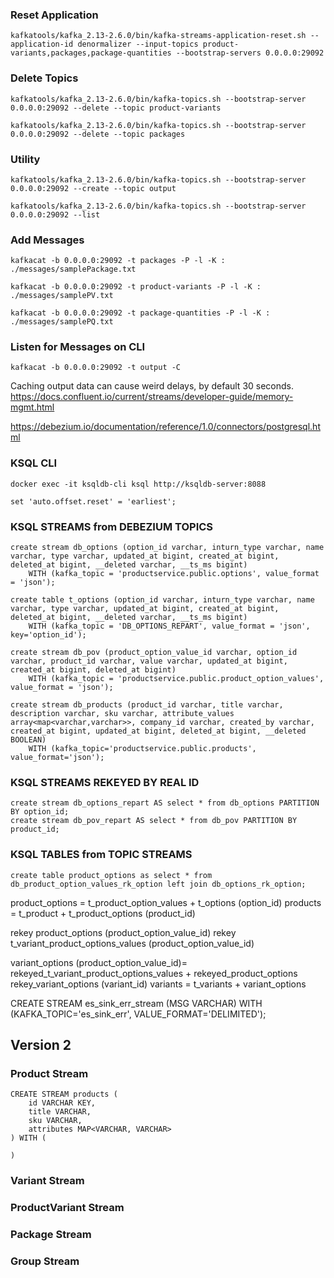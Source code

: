 ### Reset Application
```
kafkatools/kafka_2.13-2.6.0/bin/kafka-streams-application-reset.sh --application-id denormalizer --input-topics product-variants,packages,package-quantities --bootstrap-servers 0.0.0.0:29092
```

### Delete Topics
```
kafkatools/kafka_2.13-2.6.0/bin/kafka-topics.sh --bootstrap-server 0.0.0.0:29092 --delete --topic product-variants

kafkatools/kafka_2.13-2.6.0/bin/kafka-topics.sh --bootstrap-server 0.0.0.0:29092 --delete --topic packages
```
### Utility
```
kafkatools/kafka_2.13-2.6.0/bin/kafka-topics.sh --bootstrap-server 0.0.0.0:29092 --create --topic output

kafkatools/kafka_2.13-2.6.0/bin/kafka-topics.sh --bootstrap-server 0.0.0.0:29092 --list 
```

### Add Messages
```
kafkacat -b 0.0.0.0:29092 -t packages -P -l -K : ./messages/samplePackage.txt 

kafkacat -b 0.0.0.0:29092 -t product-variants -P -l -K : ./messages/samplePV.txt

kafkacat -b 0.0.0.0:29092 -t package-quantities -P -l -K : ./messages/samplePQ.txt
```

### Listen for Messages on CLI
```
kafkacat -b 0.0.0.0:29092 -t output -C
```

Caching output data can cause weird delays, by default 30 seconds. https://docs.confluent.io/current/streams/developer-guide/memory-mgmt.html

https://debezium.io/documentation/reference/1.0/connectors/postgresql.html

### KSQL CLI
```docker exec -it ksqldb-cli ksql http://ksqldb-server:8088```

 ```set 'auto.offset.reset' = 'earliest';```
 

### KSQL STREAMS from DEBEZIUM TOPICS
```
create stream db_options (option_id varchar, inturn_type varchar, name varchar, type varchar, updated_at bigint, created_at bigint, deleted_at bigint, __deleted varchar, __ts_ms bigint) 
    WITH (kafka_topic = 'productservice.public.options', value_format = 'json');

create table t_options (option_id varchar, inturn_type varchar, name varchar, type varchar, updated_at bigint, created_at bigint, deleted_at bigint, __deleted varchar, __ts_ms bigint) 
    WITH (kafka_topic = 'DB_OPTIONS_REPART', value_format = 'json', key='option_id');

create stream db_pov (product_option_value_id varchar, option_id varchar, product_id varchar, value varchar, updated_at bigint, created_at bigint, deleted_at bigint) 
    WITH (kafka_topic = 'productservice.public.product_option_values', value_format = 'json');

create stream db_products (product_id varchar, title varchar, description varchar, sku varchar, attribute_values array<map<varchar,varchar>>, company_id varchar, created_by varchar, created_at bigint, updated_at bigint, deleted_at bigint, __deleted BOOLEAN)
    WITH (kafka_topic='productservice.public.products', value_format='json');
```

### KSQL STREAMS REKEYED BY REAL ID
```
create stream db_options_repart AS select * from db_options PARTITION BY option_id;
create stream db_pov_repart AS select * from db_pov PARTITION BY product_id;
```
### KSQL TABLES from TOPIC STREAMS
```
create table product_options as select * from db_product_option_values_rk_option left join db_options_rk_option;
```
product_options = t_product_option_values + t_options (option_id)
products = t_product + t_product_options (product_id)

rekey product_options (product_option_value_id)
rekey t_variant_product_options_values (product_option_value_id)

variant_options (product_option_value_id)= rekeyed_t_variant_product_options_values + rekeyed_product_options 
rekey_variant_options (variant_id)
variants = t_variants + variant_options



CREATE STREAM es_sink_err_stream (MSG VARCHAR) WITH (KAFKA_TOPIC='es_sink_err', VALUE_FORMAT='DELIMITED');


## Version 2

### Product Stream

```
CREATE STREAM products (
    id VARCHAR KEY,
    title VARCHAR,
    sku VARCHAR,
    attributes MAP<VARCHAR, VARCHAR>
) WITH (

)
``` 

### Variant Stream

### ProductVariant Stream

### Package Stream

### Group Stream
